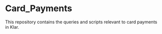 # Card_Payments
This repository contains the queries and scripts relevant to card payments in Klar.
